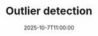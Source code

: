 ---
type: lecture
date: 2025-10-7T11:00:00
title: "Outlier detection"
lecture_type: Lecture
thumbnail: /static_files/presentations/lec.jpg
links:
- url: https://github.com/data-mining-UniPI/teaching25/tree/lectures/anomaly%20detection
  name: slides
hide_from_announcments: true
---